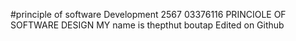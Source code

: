 #principle of software Development 2567
03376116 PRINCIOLE OF SOFTWARE DESIGN
MY name is thepthut boutap
Edited on Github
